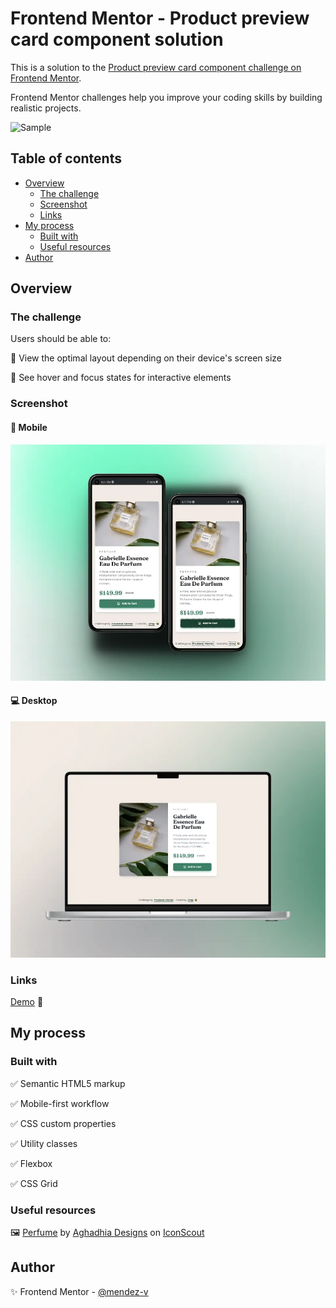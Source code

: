 # Frontend Mentor - Product preview card component solution

This is a solution to the [Product preview card component challenge on Frontend Mentor](https://www.frontendmentor.io/challenges/product-preview-card-component-GO7UmttRfa).

Frontend Mentor challenges help you improve your coding skills by building realistic projects.

![Sample](./assets/video/sample.gif)

## Table of contents

- [Overview](#overview)
  - [The challenge](#the-challenge)
  - [Screenshot](#screenshot)
  - [Links](#links)
- [My process](#my-process)
  - [Built with](#built-with)
  - [Useful resources](#useful-resources)
- [Author](#author)

## Overview

### The challenge

Users should be able to:

🎯 View the optimal layout depending on their device's screen size

🎯 See hover and focus states for interactive elements

### Screenshot

#### 📱 Mobile

![Mobile](./assets/images/mobile-preview.webp)

#### 💻 Desktop

![Desktop](./assets/images/desktop-preview.webp)

### Links

[Demo](https://mendez-v.github.io/product-preview-card/) 👀

<!-- [Frontend Mentor](https://your-live-site-url.com) 👀 -->

## My process

### Built with

✅ Semantic HTML5 markup

✅ Mobile-first workflow

✅ CSS custom properties

✅ Utility classes

✅ Flexbox

✅ CSS Grid

### Useful resources

🖼 [Perfume](https://iconscout.com/icons/perfume) by [Aghadhia Designs](https://iconscout.com/contributors/aghadhiadesigns) on [IconScout](https://iconscout.com)

## Author

✨ Frontend Mentor - [@mendez-v](https://www.frontendmentor.io/profile/mendez-v)
